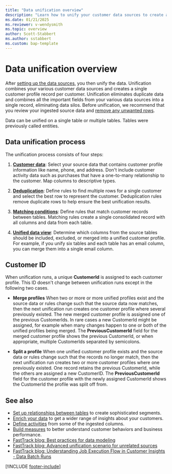 ```yaml
---
title: "Data unification overview"
description: "Learn how to unify your customer data sources to create a single master dataset of customer profiles in Customer Insights - Data."
ms.date: 01/21/2025
ms.reviewer: v-wendysmith
ms.topic: overview
author: Scott-Stabbert
ms.author: sstabbert
ms.custom: bap-template
---
```


# Data unification overview

After [setting up the data sources](data-sources.md), you then unify the data. Unification combines your various customer data sources and creates a single customer profile record per customer. Unification eliminates duplicate data and combines all the important fields from your various data sources into a single record, eliminating data silos. Before unification, we recommend that you review your ingested source data and [remove any unwanted rows](tables-filters.md).

Data can be unified on a single table or multiple tables. Tables were previously called entities.

## Data unification process

The unification process consists of four steps:

1. **[Customer data](data-unification-map-tables.md)**: Select your source data that contains customer profile information like name, phone, and address. Don't include customer activity data such as purchases that have a one-to-many relationship to the customer. Map columns to descriptive types.

1. **[Deduplication](data-unification-duplicates.md)**: Define rules to find multiple rows for a single customer and select the best row to represent the customer. Deduplication rules remove duplicate rows to help ensure the best unification results.

1. **[Matching conditions](data-unification-match-tables.md)**: Define rules that match customer records between tables. Matching rules create a single consolidated record with all columns and data from each table.

1. **[Unified data view](data-unification-merge-tables.md)**: Determine which columns from the source tables should be included, excluded, or merged into a unified customer profile. For example, if you unify six tables and each table has an email column, you can merge them into a single email column.

## Customer ID

When unification runs, a unique **CustomerId** is assigned to each customer profile. This ID doesn't change between unification runs except in the following two cases.

- **Merge profiles**
  When two or more or more unified profiles exist and the source data or rules change such that the source data now matches, then the next unification run creates one customer profile where several previously existed. The new merged customer profile is assigned one of the previous CustomerIds. In rare cases a new CustomerId might be assigned, for example when many changes happen to one or both of the unified profiles being merged. The **PreviousCustomerId** field for the merged customer profile shows the previous CustomerId, or when appropriate, multiple CustomerIds separated by semicolons.

- **Split a profile**
  When one unified customer profile exists and the source data or rules change such that the records no longer match, then the next unification run creates two or more customer profiles where one previously existed. One record retains the previous CustomerId, while the others are assigned a new CustomerID. The **PreviousCustomerId** field for the customer profile with the newly assigned CustomerId shows the CustomerId the profile was split off from.

## See also

- [Set up relationships between tables](relationships.md) to create sophisticated segments.
- [Enrich your data](enrichment-manage.md) to get a wider range of insights about your customers.
- [Define activities](activities.md) from some of the ingested columns.
- [Build measures](measures.md) to better understand customer behaviors and business performance.
- [FastTrack blog: Best practices for data modeling](https://community.dynamics.com/blogs/post/?postid=988fae7a-3f37-ee11-bdf4-6045bdebe084)
- [FastTrack blog: Advanced unification scenario for unrelated sources](https://community.dynamics.com/blogs/post/?postid=cbf1def2-2a94-4a4d-9535-0489e647157c)
- [FastTrack blog: Understanding Job Execution Flow in Customer Insights - Data Batch Runs](https://community.dynamics.com/blogs/post/?postid=84fbbaaf-262b-f011-8c4e-7c1e5218b899)

[!INCLUDE [footer-include](includes/footer-banner.md)]
